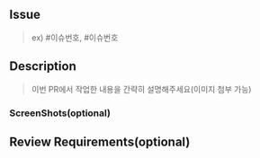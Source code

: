 ## Issue
> ex) #이슈번호, #이슈번호

## Description

> 이번 PR에서 작업한 내용을 간략히 설명해주세요(이미지 첨부 가능)

### ScreenShots(optional)

## Review Requirements(optional)